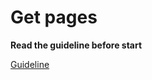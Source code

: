 # Get pages

**Read the guideline before start**

[Guideline](https://github.com/mate-academy/js_task-guideline/blob/master/README.md)
